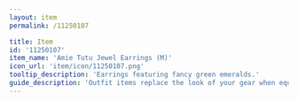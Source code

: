 ```yaml
---
layout: item
permalink: /11250107

title: Item
id: '11250107'
item_name: 'Amie Tutu Jewel Earrings (M)'
icon_url: 'item/icon/11250107.png'
tooltip_description: 'Earrings featuring fancy green emeralds.'
guide_description: 'Outfit items replace the look of your gear when equipped.'
---
```

